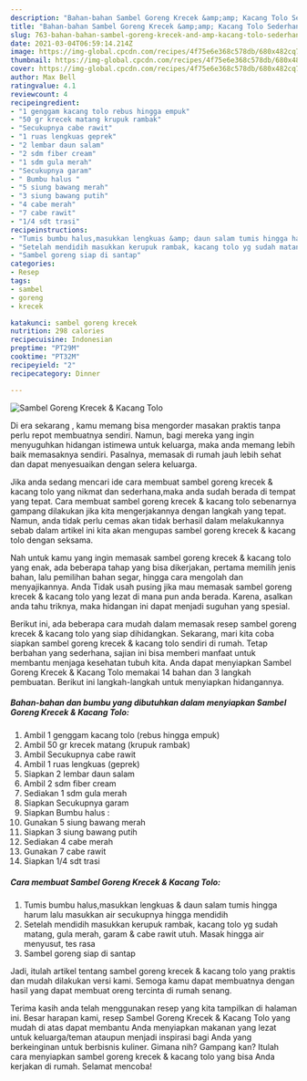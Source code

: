 ```yaml
---
description: "Bahan-bahan Sambel Goreng Krecek &amp;amp; Kacang Tolo Sederhana dan Mudah Dibuat"
title: "Bahan-bahan Sambel Goreng Krecek &amp;amp; Kacang Tolo Sederhana dan Mudah Dibuat"
slug: 763-bahan-bahan-sambel-goreng-krecek-and-amp-kacang-tolo-sederhana-dan-mudah-dibuat
date: 2021-03-04T06:59:14.214Z
image: https://img-global.cpcdn.com/recipes/4f75e6e368c578db/680x482cq70/sambel-goreng-krecek-kacang-tolo-foto-resep-utama.jpg
thumbnail: https://img-global.cpcdn.com/recipes/4f75e6e368c578db/680x482cq70/sambel-goreng-krecek-kacang-tolo-foto-resep-utama.jpg
cover: https://img-global.cpcdn.com/recipes/4f75e6e368c578db/680x482cq70/sambel-goreng-krecek-kacang-tolo-foto-resep-utama.jpg
author: Max Bell
ratingvalue: 4.1
reviewcount: 4
recipeingredient:
- "1 genggam kacang tolo rebus hingga empuk"
- "50 gr krecek matang krupuk rambak"
- "Secukupnya cabe rawit"
- "1 ruas lengkuas geprek"
- "2 lembar daun salam"
- "2 sdm fiber cream"
- "1 sdm gula merah"
- "Secukupnya garam"
- " Bumbu halus "
- "5 siung bawang merah"
- "3 siung bawang putih"
- "4 cabe merah"
- "7 cabe rawit"
- "1/4 sdt trasi"
recipeinstructions:
- "Tumis bumbu halus,masukkan lengkuas &amp; daun salam tumis hingga harum lalu masukkan air secukupnya hingga mendidih"
- "Setelah mendidih masukkan kerupuk rambak, kacang tolo yg sudah matang, gula merah, garam &amp; cabe rawit utuh. Masak hingga air menyusut, tes rasa"
- "Sambel goreng siap di santap"
categories:
- Resep
tags:
- sambel
- goreng
- krecek

katakunci: sambel goreng krecek 
nutrition: 298 calories
recipecuisine: Indonesian
preptime: "PT29M"
cooktime: "PT32M"
recipeyield: "2"
recipecategory: Dinner

---
```



![Sambel Goreng Krecek &amp; Kacang Tolo](https://img-global.cpcdn.com/recipes/4f75e6e368c578db/680x482cq70/sambel-goreng-krecek-kacang-tolo-foto-resep-utama.jpg)

Di era  sekarang , kamu memang bisa mengorder masakan praktis tanpa perlu repot membuatnya sendiri. Namun, bagi mereka yang ingin menyuguhkan hidangan istimewa untuk keluarga, maka anda memang lebih baik memasaknya sendiri. Pasalnya, memasak di rumah jauh lebih sehat dan dapat menyesuaikan dengan selera keluarga.

Jika anda sedang mencari ide cara membuat sambel goreng krecek &amp; kacang tolo yang nikmat dan sederhana,maka anda sudah berada di tempat yang tepat. Cara membuat sambel goreng krecek &amp; kacang tolo  sebenarnya gampang dilakukan jika kita mengerjakannya dengan langkah yang tepat. Namun, anda tidak perlu cemas akan tidak berhasil dalam melakukannya 
sebab dalam artikel ini kita akan mengupas sambel goreng krecek &amp; kacang tolo dengan seksama.  



Nah untuk kamu yang ingin memasak sambel goreng krecek &amp; kacang tolo yang enak, ada beberapa tahap yang bisa dikerjakan, pertama memilih jenis bahan, lalu pemilihan bahan segar, hingga cara mengolah dan menyajikannya. Anda Tidak usah pusing jika mau memasak sambel goreng krecek &amp; kacang tolo yang lezat di mana pun anda berada. Karena, asalkan anda  tahu triknya, maka hidangan ini dapat menjadi suguhan yang spesial.

Berikut ini, ada beberapa cara mudah dalam memasak resep sambel goreng krecek &amp; kacang tolo yang siap dihidangkan. Sekarang, mari kita coba siapkan sambel goreng krecek &amp; kacang tolo sendiri di rumah. Tetap berbahan yang sederhana, sajian ini bisa memberi manfaat untuk membantu menjaga kesehatan tubuh kita. Anda dapat menyiapkan Sambel Goreng Krecek &amp; Kacang Tolo memakai 14 bahan dan 3 langkah pembuatan. Berikut ini langkah-langkah untuk menyiapkan hidangannya.

<!--inarticleads1-->

##### Bahan-bahan dan bumbu yang dibutuhkan dalam menyiapkan Sambel Goreng Krecek &amp; Kacang Tolo:

1. Ambil 1 genggam kacang tolo (rebus hingga empuk)
1. Ambil 50 gr krecek matang (krupuk rambak)
1. Ambil Secukupnya cabe rawit
1. Ambil 1 ruas lengkuas (geprek)
1. Siapkan 2 lembar daun salam
1. Ambil 2 sdm fiber cream
1. Sediakan 1 sdm gula merah
1. Siapkan Secukupnya garam
1. Siapkan  Bumbu halus :
1. Gunakan 5 siung bawang merah
1. Siapkan 3 siung bawang putih
1. Sediakan 4 cabe merah
1. Gunakan 7 cabe rawit
1. Siapkan 1/4 sdt trasi




<!--inarticleads2-->

##### Cara membuat Sambel Goreng Krecek &amp; Kacang Tolo:

1. Tumis bumbu halus,masukkan lengkuas &amp; daun salam tumis hingga harum lalu masukkan air secukupnya hingga mendidih
1. Setelah mendidih masukkan kerupuk rambak, kacang tolo yg sudah matang, gula merah, garam &amp; cabe rawit utuh. Masak hingga air menyusut, tes rasa
1. Sambel goreng siap di santap




Jadi, itulah artikel tentang  sambel goreng krecek &amp; kacang tolo  yang praktis dan mudah dilakukan versi kami. Semoga kamu dapat membuatnya dengan hasil yang dapat membuat oreng tercinta di rumah senang. 

Terima kasih anda telah menggunakan resep yang kita tampilkan di halaman ini. Besar harapan kami, resep  Sambel Goreng Krecek &amp; Kacang Tolo yang mudah di atas dapat membantu Anda menyiapkan makanan yang lezat untuk keluarga/teman ataupun menjadi inspirasi bagi Anda yang berkeinginan untuk berbisnis kuliner. Gimana nih? Gampang kan? Itulah cara menyiapkan sambel goreng krecek &amp; kacang tolo yang bisa Anda kerjakan di rumah. Selamat mencoba!

